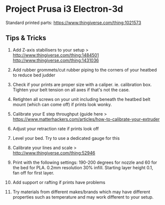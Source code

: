 # Project Prusa i3 Electron-3d

Standard printed parts:
https://www.thingiverse.com/thing:1021573

## Tips & Tricks

1) Add Z-axis stabilisers to your setup >
http://www.thingiverse.com/thing:1484501
http://www.thingiverse.com/thing:1431036

2) Add rubber grommets/cut rubber piping to the corners of your heatbed to reduce bed judder

3) Check if your prints are proper size with a caliper. ie. calibration box. Tighten your belt tension on all axes if that's not the case.

4) Retighten all screws on your unit including beneath the heatbed belt mount (which can come off) if prints look wonky.

5) Calibrate your E step throughput (guide here > https://www.matterhackers.com/articles/how-to-calibrate-your-extruder

6) Adjust your retraction rate if prints look off

7) Level your bed. Try to use a dedicated gauge for this

8) Calibrate your lines and scale > http://www.thingiverse.com/thing:52946

9) Print with the following settings: 190-200 degrees for nozzle and 60 for the bed for PLA. 0.2mm resolution 30% infill. Starting layer height 0.1, fan off for first layer.

10) Add support or rafting if prints have problems

11) Try materials from different makes/brands which may have different properties such as temperature and may work different to your setup.
